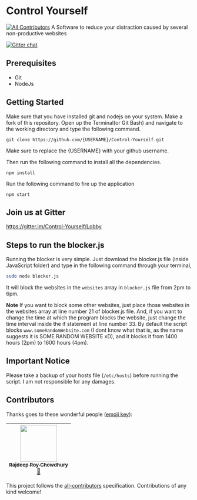 # Control Yourself
[![All Contributors](https://img.shields.io/badge/all_contributors-1-orange.svg?style=flat-square)](#contributors)
A Software to reduce your distraction caused by several non-productive websites

[![Gitter chat](https://badges.gitter.im/gitterHQ/gitter.png)](https://gitter.im/Control-Yourself/Lobby)

## Prerequisites
* Git
* NodeJs

## Getting Started
Make sure that you have installed git and nodejs on your system.
Make a fork of this repository.
Open up the Terminal(or Git Bash) and navigate to the working directory and type the following command.

```
git clone https://github.com/{USERNAME}/Control-Yourself.git
```

Make sure to replace the {USERNAME} with your github username.

Then run the following command to install all the dependencies.
```
npm install
```
Run the following command to fire up the application
```
npm start
```



## Join us at Gitter
https://gitter.im/Control-Yourself/Lobby

## Steps to run the blocker.js

Running the blocker is very simple. Just download the blocker.js file (inside JavaScript folder) and type in the following command through your terminal,

```sh
sudo node blocker.js
```

It will block the websites in the `websites` array in `blocker.js` file from 2pm to 6pm.

**Note** If you want to block some other websites, just place those websites in the websites array at line number 21 of blocker.js file. And, if you want to change the time at which the program blocks the website, just change the time interval inside the if statement at line number 33. By default the script blocks `www.someRandomWebsite.com` (I dont know what that is, as the name suggests it is SOME RANDOM WEBSITE xD), and it blocks it from 1400 hours (2pm) to 1600 hours (4pm).

## Important Notice

Please take a backup of your hosts file (`/etc/hosts`) before running the script. I am not responsible for any damages.
## Contributors

Thanks goes to these wonderful people ([emoji key](https://github.com/kentcdodds/all-contributors#emoji-key)):

<!-- ALL-CONTRIBUTORS-LIST:START - Do not remove or modify this section -->
<!-- prettier-ignore -->
| [<img src="https://avatars2.githubusercontent.com/u/32531173?v=4" width="100px;"/><br /><sub><b>Rajdeep Roy Chowdhury</b></sub>](https://github.com/Razdeep)<br />[📖](https://github.com/MadhavBahlMD/Control-Yourself/commits?author=Razdeep "Documentation") |
| :---: |
<!-- ALL-CONTRIBUTORS-LIST:END -->

This project follows the [all-contributors](https://github.com/kentcdodds/all-contributors) specification. Contributions of any kind welcome!
